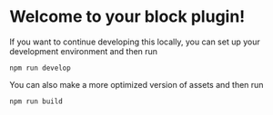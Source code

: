 Welcome to your block plugin!
=============================


If you want to continue developing this locally, you can set up your development environment and then run

`npm run develop`

You can also make a more optimized version of assets and then run

`npm run build`



